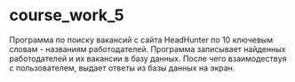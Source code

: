 # course_work_5
Программа по поиску вакансий с сайта HeadHunter по 10 ключевым словам - названиям работодателей.
Программа записывает найденных работодателей и их вакансии в базу данных. После чего взаимодествуя с пользователем, выдает ответы из базы данных на экран.
